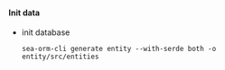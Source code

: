 
#### Init data
- init database

	```
    sea-orm-cli generate entity --with-serde both -o entity/src/entities
	```
